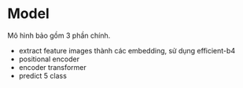 # Model
Mô hình bảo gồm 3 phần chính.
- extract feature images thành các embedding, sử dụng efficient-b4
- positional encoder
- encoder transformer
- predict 5 class 
# 